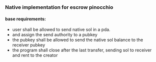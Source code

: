 ### Native implementation for escrow pinocchio

#### base requirements:
- user shall be allowed to send native sol in a pda.
- and assign the send authority to a pubkey
- the pubkey shall be allowed to send the native sol balance to the receiver pubkey
- the program shall close after the last transfer, sending sol to receiver and rent to the creator
